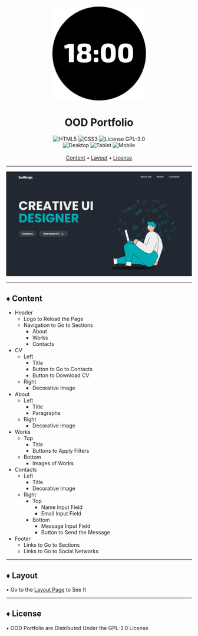 <div align="center">
	<img src="SoDeRMond.png" alt="Icon">
	<h1>OOD Portfolio</h1>
</div>

<div align="center">
	<img src="https://img.shields.io/badge/HTML-5-blue?style=for-the-badge" alt="HTML5">
	<img src="https://img.shields.io/badge/CSS-3-darkorange?style=for-the-badge" alt="CSS3">
	<img src="https://img.shields.io/badge/License-GPL--3.0-orange?style=for-the-badge" alt="License GPL-3.0">
	<br>
	<img src="https://img.shields.io/badge/Desktop-Yes-forestgreen?style=flat-square" alt="Desktop">
	<img src="https://img.shields.io/badge/Tablet-No-red?style=flat-square" alt="Tablet">
	<img src="https://img.shields.io/badge/Mobile-Yes-forestgreen?style=flat-square" alt="Mobile">
</div>

<br>

<div align="center">
	<a href="#-content">Content</a> •
	<a href="#-layout">Layout</a> •
	<a href="#-license">License</a>
</div>


***


<div align="center">
	<img src="Preview.gif" alt="Preview">
</div>


***


## ♦ Content

- Header
	- Logo to Reload the Page
	- Navigation to Go to Sections
		- About
		- Works
		- Contacts
- CV
	- Left
		- Title
		- Button to Go to Contacts
		- Button to Download CV
	- Right
		- Decorative Image
- About
	- Left
		- Title
		- Paragraphs
	- Right
		- Decorative Image
- Works
	- Top
		- Title
		- Buttons to Apply Filters
	- Bottom
		- Images of Works
- Contacts
	- Left
		- Title
		- Decorative Image
	- Right
		- Top
			- Name Input Field
			- Email Input Field
		- Bottom
			- Message Input Field
			- Button to Send the Message
- Footer
	- Links to Go to Sections
	- Links to Go to Social Networks


***


## ♦ Layout

• Go to the [Layout Page](https://figma.com/community/file/1175755450846438274) to See It


***


## ♦ License

• OOD Portfolio are Distributed Under the GPL-3.0 License
